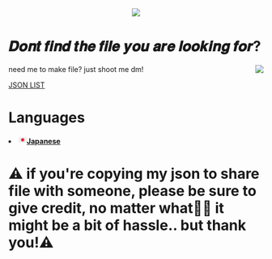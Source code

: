 <body>
  <div align="center">
    <img src="https://c.tenor.com/tEbjIWKMCYoAAAAC/tenor.gif">
  </div>
  <h1>𝑫𝒐𝒏𝒕 𝒇𝒊𝒏𝒅 𝒕𝒉𝒆 𝒇𝒊𝒍𝒆 𝒚𝒐𝒖 𝒂𝒓𝒆 𝒍𝒐𝒐𝒌𝒊𝒏𝒈 𝒇𝒐𝒓?</h1>
  <a href="https://discord.com/users/571723571983024140">
    <img src="https://lanyard.kyrie25.me/api/571723571983024140?waveColor=8B8BFA&waveSpotifyColor=B48EF7&gradient=7E37F9-B48EF7-E568C4&imgStyle=square" align="right"/>
  </a>
  <p>need me to make file? just shoot me dm!</p>
  <a href="https://github.com/Minato0211/minato-jsons/blob/main/JSON-LIST.md">JSON LIST</a>
  <h1>Languages</h1>
  <li>
    <a href="README-JP.md"><b><img src="https://github.com/twitter/twemoji/blob/master/assets/svg/1f1ef-1f1f5.svg" width="16"/>Japanese</b></a>
  </li>
  <h1>⚠︎ if you're copying my json to share file with someone, please be sure to give credit, no matter what🙏🙏
it might be a bit of hassle.. but thank you!⚠︎</h1>
</body>
